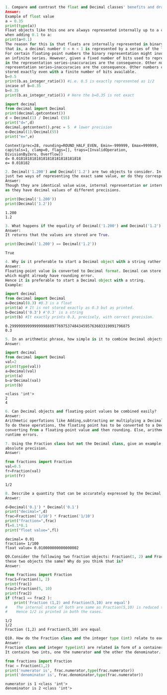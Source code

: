 

```python
1. Compare and contrast the float and Decimal classes' benefits and drawbacks.
Answer:
Example of float value
a = 0.35
print(type(a))
Float objects like this one are always represented internally up to a certain degree of accuracy only.This becomes evident
when adding 0.1 to a:
print(a+0.1)
The reason for this is that floats are internally represented in binary format;
that is, a decimal number 0 < n < 1 is represented by a series of the form
For certain floating-point numbers the binary representation might involve a large number of elements or might even be
an infinite series. However, given a fixed number of bits used to represent such a number—i.e., a fixed number of terms
in the representation series—inaccuracies are the consequence. Other numbers can be represented perfectly  in the 
representation series—inaccuracies are the consequence. Other numbers can be represented perfectly and are therefore 
stored exactly even with a finite number of bits available. 
b=0.5 
print(b.as_integer_ratio()) #i.e. 0.5 is exactly represented as 1/2
incase of b=0.35
b=0.35
print(b.as_integer_ratio()) # Here the b=0.35 is not exact

```


```python
import decimal
from decimal import Decimal
print(decimal.getcontext())
d = Decimal(1) / Decimal (55)
print("d=",d)
decimal.getcontext().prec = 5  # lower precision 
e=Decimal(1)/Decimal(55)
print("e=",e)
```

    Context(prec=28, rounding=ROUND_HALF_EVEN, Emin=-999999, Emax=999999, capitals=1, clamp=0, flags=[], traps=[InvalidOperation, DivisionByZero, Overflow])
    d= 0.01818181818181818181818181818
    e= 0.018182
    


```python
2. Decimal('1.200') and Decimal('1.2') are two objects to consider. In what sense are these the same object? Are these 
just two ways of representing the exact same value, or do they correspond to different internal states?
Answer:
Though they are identical value wise, internal representation or internal state of these two values are different, 
as they have decimal values of different precisions. 

```


```python
print(Decimal('1.200'))
print(Decimal('1.2'))
```

    1.200
    1.2
    


```python
3. What happens if the equality of Decimal('1.200') and Decimal('1.2') is checked?
Answer:
It returns that the values are stored are True.

```


```python
print(Decimal('1.200') == Decimal('1.2'))
```

    True
    


```python
4. Why is it preferable to start a Decimal object with a string rather than a floating-point value?
Answer:
Floating-point value is converted to Decimal format. Decimal can store float value with absolute floating point value
which might already have rounding error.
Hence it is preferable to start a Decimal object with a string.
Example:

```


```python
import decimal
from decimal import Decimal
a=Decimal(0.3) #0.3 is a float
print(a) # It is not stored exactly as 0.3 but as printed.
b=Decimal('0.3') #'0.3' is a string
print(b) #It exactly prints 0.3, precisely, with correct precision.
```

    0.299999999999999988897769753748434595763683319091796875
    0.3
    


```python
5. In an arithmetic phrase, how simple is it to combine Decimal objects with integers?
Answer:

```


```python
import decimal
from decimal import Decimal
val=2
print(type(val))
a=Decimal(val)
print(a)
b=a*Decimal(val)
print(b)
```

    <class 'int'>
    2
    4
    


```python
6. Can Decimal objects and floating-point values be combined easily?
Answer:
Arithmetic operfations like Adding,subtracting or multiplying a Decimal object by a floating-point value generates an error.
To do these operations, the floating point has to be converted to a Decimal object—for example, 
converting from a floating-point value and then rounding. Else, arithmetic operations between the two types cause
runtime errors.
```


```python
7. Using the Fraction class but not the Decimal class, give an example of a quantity that can be expressed with 
absolute precision.
Answer:

```


```python
from fractions import Fraction
val=0.5
fr=Fraction(val)
print(fr)
```

    1/2
    


```python
8. Describe a quantity that can be accurately expressed by the Decimal or Fraction classes but not by a floating-point value.
Answer:
```


```python
d=Decimal('0.1') * Decimal('0.1')
print("decimal=",d)
frac=Fraction('1/10') * Fraction('1/10')
print("fraction=",frac)
fl=0.1*0.1
print("float value=",fl)
```

    decimal= 0.01
    fraction= 1/100
    float value= 0.010000000000000002
    


```python
Q9.Consider the following two fraction objects: Fraction(1, 2) and Fraction(1, 2). (5, 10). Is the internal state of
these two objects the same? Why do you think that is?
Answer:

```


```python
from fractions import Fraction
frac1=Fraction(1, 2)
print(frac1)
frac2=Fraction(5, 10)
print(frac2)
if (frac1 == frac2 ):
    print('Fraction (1,2) and Fraction(5,10) are equal')
#    The internal state of both are same as Fraction(5,10) is reduced to simplest form. 
#    Hence 1/2 is printed in both the cases.
```

    1/2
    1/2
    Fraction (1,2) and Fraction(5,10) are equal
    


```python
Q10. How do the Fraction class and the integer type (int) relate to each other? Containment or inheritance?
Answer:
Fraction class and integer type(int) are related in form of a container.
It contains two ints, one the numerator and the other the denominator.
```


```python
from fractions import Fraction
frac = Fraction(1,2)
print('numerator is', frac.numerator,type(frac.numerator))
print('denominator is', frac.denominator,type(frac.numerator))
```

    numerator is 1 <class 'int'>
    denominator is 2 <class 'int'>
    
